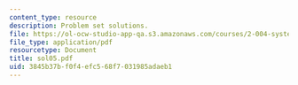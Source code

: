 ```yaml
---
content_type: resource
description: Problem set solutions.
file: https://ol-ocw-studio-app-qa.s3.amazonaws.com/courses/2-004-systems-modeling-and-control-ii-fall-2007/3845b37bf0f4efc568f7031985adaeb1_sol05.pdf
file_type: application/pdf
resourcetype: Document
title: sol05.pdf
uid: 3845b37b-f0f4-efc5-68f7-031985adaeb1
---
```


